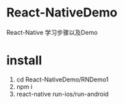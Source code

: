 # React-NativeDemo

React-Native 学习步骤以及Demo

# install
1. cd React-NativeDemo/RNDemo1
2. npm i
3. react-native run-ios/run-android

